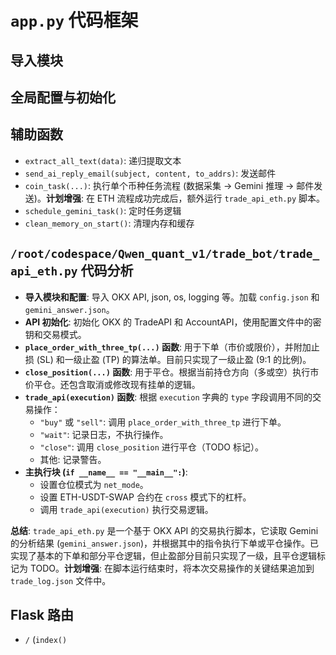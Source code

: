 # `app.py` 代码框架

## 导入模块

## 全局配置与初始化

## 辅助函数

- `extract_all_text(data)`: 递归提取文本
- `send_ai_reply_email(subject, content, to_addrs)`: 发送邮件
- `coin_task(...)`: 执行单个币种任务流程 (数据采集 -> Gemini 推理 -> 邮件发送)。**计划增强**: 在 ETH 流程成功完成后，额外运行 `trade_api_eth.py` 脚本。
- `schedule_gemini_task()`: 定时任务逻辑
- `clean_memory_on_start()`: 清理内存和缓存

## `/root/codespace/Qwen_quant_v1/trade_bot/trade_api_eth.py` 代码分析

- **导入模块和配置**: 导入 OKX API, json, os, logging 等。加载 `config.json` 和 `gemini_answer.json`。
- **API 初始化**: 初始化 OKX 的 TradeAPI 和 AccountAPI，使用配置文件中的密钥和交易模式。
- **`place_order_with_three_tp(...)` 函数**: 用于下单（市价或限价），并附加止损 (SL) 和一级止盈 (TP) 的算法单。目前只实现了一级止盈 (9:1 的比例)。
- **`close_position(...)` 函数**: 用于平仓。根据当前持仓方向（多或空）执行市价平仓。还包含取消或修改现有挂单的逻辑。
- **`trade_api(execution)` 函数**: 根据 `execution` 字典的 `type` 字段调用不同的交易操作：
    - `"buy"` 或 `"sell"`: 调用 `place_order_with_three_tp` 进行下单。
    - `"wait"`: 记录日志，不执行操作。
    - `"close"`: 调用 `close_position` 进行平仓（TODO 标记）。
    - 其他: 记录警告。
- **主执行块 (`if __name__ == "__main__":`)**:
    - 设置仓位模式为 `net_mode`。
    - 设置 ETH-USDT-SWAP 合约在 `cross` 模式下的杠杆。
    - 调用 `trade_api(execution)` 执行交易逻辑。

**总结**: `trade_api_eth.py` 是一个基于 OKX API 的交易执行脚本，它读取 Gemini 的分析结果 (`gemini_answer.json`)，并根据其中的指令执行下单或平仓操作。已实现了基本的下单和部分平仓逻辑，但止盈部分目前只实现了一级，且平仓逻辑标记为 TODO。**计划增强**: 在脚本运行结束时，将本次交易操作的关键结果追加到 `trade_log.json` 文件中。

## Flask 路由

- `/` (`index()`